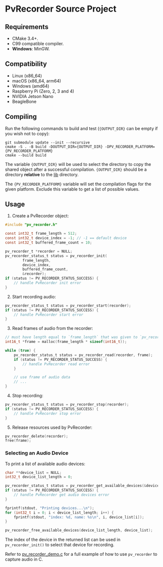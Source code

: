 # PvRecorder Source Project

## Requirements

- CMake 3.4+.
- C99 compatible compiler.
- **Windows**: MinGW.

## Compatibility

- Linux (x86_64)
- macOS (x86_64, arm64)
- Windows (amd64)
- Raspberry Pi (Zero, 2, 3 and 4)
- NVIDIA Jetson Nano
- BeagleBone

## Compiling

Run the following commands to build and test (`{OUTPUT_DIR}` can be empty if you wish not to copy):

```console
git submodule update --init --recursive
cmake -S . -B build -DOUTPUT_DIR={OUTPUT_DIR} -DPV_RECORDER_PLATFORM={PV_RECORDER_PLATFORM}
cmake --build build
```

The variable `{OUTPUT_DIR}` will be used to select the directory to copy the shared object
after a successful compilation. `{OUTPUT_DIR}` should be a directory **relative** to the [lib](../lib) directory.

The `{PV_RECORDER_PLATFORM}` variable will set the compilation flags for the given platform. Exclude this variable
to get a list of possible values.

## Usage

1. Create a PvRecorder object:
```c
#include "pv_recorder.h"

const int32_t frame_length = 512;
const int32_t device_index = -1; // -1 == default device
const int32_t buffered_frame_count = 10;

pv_recorder_t *recorder = NULL;
pv_recorder_status_t status = pv_recorder_init(
        frame_length,
        device_index,
        buffered_frame_count,
        &recorder);
if (status != PV_RECORDER_STATUS_SUCCESS) {
    // handle PvRecorder init error
}
```

2. Start recording audio:

```c
pv_recorder_status_t status = pv_recorder_start(recorder);
if (status != PV_RECORDER_STATUS_SUCCESS) {
    // handle PvRecorder start error
}
```

3. Read frames of audio from the recorder:
```c
// must have length equal to `frame_length` that was given to `pv_recorder_init()`
int16_t *frame = malloc(frame_length * sizeof(int16_t));

while (true) {
    pv_recorder_status_t status = pv_recorder_read(recorder, frame);
    if (status != PV_RECORDER_STATUS_SUCCESS) {
        // handle PvRecorder read error
    }

    // use frame of audio data
    // ...
}
```

4. Stop recording:

```c
pv_recorder_status_t status = pv_recorder_stop(recorder);
if (status != PV_RECORDER_STATUS_SUCCESS) {
    // handle PvRecorder stop error
}
```

5. Release resources used by PvRecorder:
```c
pv_recorder_delete(recorder);
free(frame);
```

### Selecting an Audio Device

To print a list of available audio devices:
```c
char **device_list = NULL;
int32_t device_list_length = 0;

pv_recorder_status_t status = pv_recorder_get_available_devices(&device_list_length, &device_list);
if (status != PV_RECORDER_STATUS_SUCCESS) {
    // handle PvRecorder get audio devices error
}

fprintf(stdout, "Printing devices...\n");
for (int32_t i = 0; i < device_list_length; i++) {
    fprintf(stdout, "index: %d, name: %s\n", i, device_list[i]);
}

pv_recorder_free_available_devices(device_list_length, device_list);
```

The index of the device in the returned list can be used in `pv_recorder_init()` to select that device for recording.

Refer to [pv_recorder_demo.c](../demo/c/pv_recorder_demo.c) for a full example of how to use `pv_recorder` to capture audio in C.
